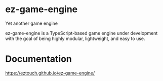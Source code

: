 # ez-game-engine
Yet another game engine

ez-game-engine is a TypeScript-based game engine under development with the goal of being highly modular, lightweight, and easy to use.

# Documentation
https://eztouch.github.io/ez-game-engine/